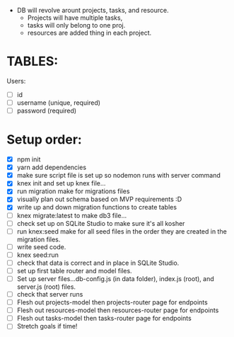 - DB will revolve arount projects, tasks, and resource.
  - Projects will have multiple tasks,
  - tasks will only belong to one proj.
  - resources are added thing in each project.

# TABLES:
Users:
- [ ] id
- [ ] username (unique, required)
- [ ] password (required)

# Setup order:
- [x] npm init
- [x] yarn add dependencies
- [x] make sure script file is set up so nodemon runs with server command
- [x] knex init and set up knex file...
- [x] run migration make for migrations files
- [x] visually plan out schema based on MVP requirements :D 
- [x] write up and down migration functions to create tables
- [ ] knex migrate:latest to make db3 file...
- [ ] check set up on SQLite Studio to make sure it's all kosher
- [ ] run knex:seed make for all seed files in the order they are created in the migration files.
- [ ] write seed code.
- [ ] knex seed:run
- [ ] check that data is correct and in place in SQLite Studio.
- [ ] set up first table router and model files.
- [ ] Set up server files...db-config.js (in data folder), index.js (root), and server.js (root) files.
- [ ] check that server runs
- [ ] Flesh out projects-model then projects-router page for endpoints
- [ ] Flesh out resources-model then resources-router page for endpoints
- [ ] Flesh out tasks-model then tasks-router page for endpoints 
- [ ] Stretch goals if time!
